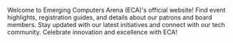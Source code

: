  Welcome to Emerging Computers Arena (ECA)'s official website! Find event highlights, registration guides, and details about our patrons and board members. Stay updated with our latest initiatives and connect with our tech community. Celebrate innovation and excellence with ECA!
